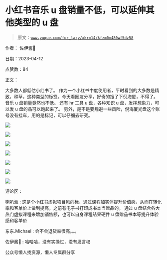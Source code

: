 # 小红书音乐 u 盘销量不低，可以延伸其他类型的 u 盘

> 原文：[`www.yuque.com/for_lazy/xkrm14/kfzm0m480wf5dz58`](https://www.yuque.com/for_lazy/xkrm14/kfzm0m480wf5dz58)



作者： 佐伊酱🔆



日期：2023-04-12



点赞数：84



正文：



大多数人都低估小红书了。 作为一个小红书中度使用者，平时看到的大多数是精致，种草，这种类型的标签。今天看圈友分享，好奇的搜了下倪海厦，不得了。 音乐 u 盘销量竟然也不低。 还有 hr 工具 u 盘，各种知识 u 盘，发挥想象力，可以发 u 盘的品可以跑起来了。 另外，是不是要规避一些风险，倪海厦光盘这个账号没有挂车，用的是标记，可以仔细去研究。



![](img/5e6ff90d18b5c91063f0c86d82cf887d.png)



![](img/50b915bf9689d99f458bebc658921807.png)



![](img/6710d71babbf564b917b917e60c4bd00.png)



![](img/2caf9c1892d679cebd97ae51882fb726.png)



![](img/a6542b8fc9b747590223fbba50fbf30e.png)



![](img/5456a77a627415a6a7b2d61cb5e8ed64.png)



![](img/ae2cbc7a4e32ea15b2a7ff1765b93df5.png)



评论区：



喇叭渔 : 这是个小红书虚拟项目风向标，通过课程加实体提升价值感，从而在转化率和客单价上做到提高，之前有电子书打印成书本当赠品的。 通过 u 盘结合各大热门虚拟课程来增加销售额，也可以自身课程结果硬件 u 盘赠品书本等提升体验感和客单价



东东.Michael : 会不会退货率很高。。。



佐伊酱🔆 : 哈哈哈，没有实操过，没有发言权



公众号懒人找资源，懒人专属群分享

